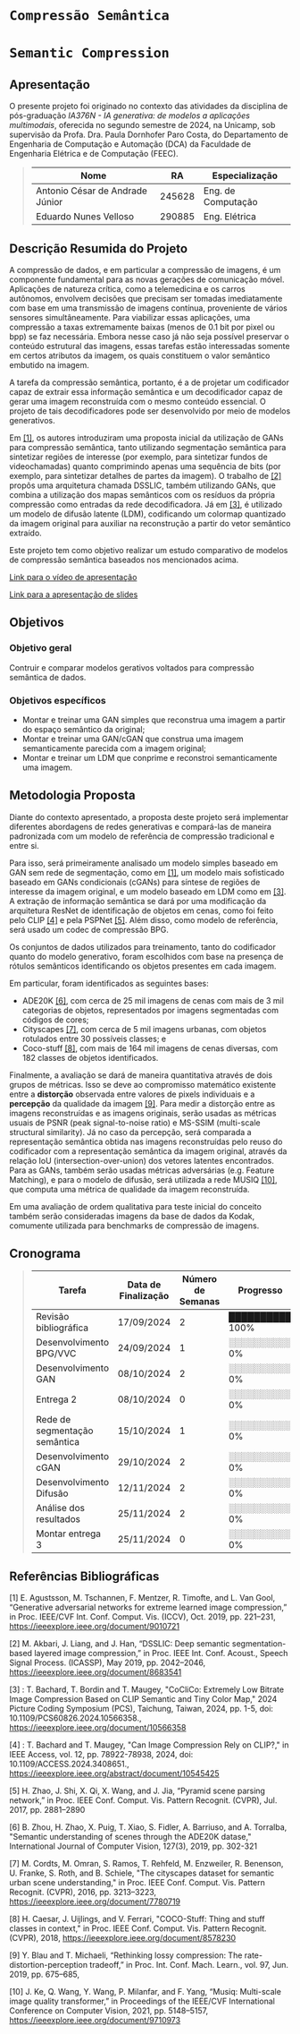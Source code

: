 # `Compressão Semântica`
# `Semantic Compression`

## Apresentação

O presente projeto foi originado no contexto das atividades da disciplina de pós-graduação *IA376N - IA generativa: de modelos a aplicações multimodais*, 
oferecida no segundo semestre de 2024, na Unicamp, sob supervisão da Profa. Dra. Paula Dornhofer Paro Costa, do Departamento de Engenharia de Computação e Automação (DCA) da Faculdade de Engenharia Elétrica e de Computação (FEEC).


> |Nome  | RA | Especialização|
> |--|--|--|
> | Antonio César de Andrade Júnior  | 245628  | Eng. de Computação |
> | Eduardo Nunes Velloso  | 290885  | Eng. Elétrica |


## Descrição Resumida do Projeto

A compressão de dados, e em particular a compressão de imagens, é um componente fundamental para as novas gerações de comunicação móvel.
Aplicações de natureza crítica, como a telemedicina e os carros autônomos, envolvem decisões que precisam ser tomadas imediatamente com base em uma transmissão de imagens contínua, proveniente de vários sensores simultâneamente.
Para viabilizar essas aplicações, uma compressão a taxas extremamente baixas (menos de 0.1 bit por pixel ou bpp) se faz necessária.
Embora nesse caso já não seja possível preservar o conteúdo estrutural das imagens, essas tarefas estão interessadas somente em certos atributos da imagem, os quais constituem o valor semântico embutido na imagem.

A tarefa da compressão semântica, portanto, é a de projetar um codificador capaz de extrair essa informação semântica e um decodificador capaz de gerar uma imagem reconstruída com o mesmo conteúdo essencial.
O projeto de tais decodificadores pode ser desenvolvido por meio de modelos generativos.

Em [[1]](#1), os autores introduziram uma proposta inicial da utilização de GANs para compressão semântica, tanto utilizando segmentação semântica para sintetizar regiões de interesse (por exemplo, para sintetizar fundos de videochamadas) quanto comprimindo apenas uma sequência de bits (por exemplo, para sintetizar detalhes de partes da imagem).
O trabalho de [[2]](#2) propôs uma arquitetura chamada DSSLIC, também utilizando GANs, que combina a utilização dos mapas semânticos com os resíduos da própria compressão como entradas da rede decodificadora.
Já em [[3]](#3), é utilizado um modelo de difusão latente (LDM), codificando um colormap quantizado da imagem original para auxiliar na reconstrução a partir do vetor semântico extraído.

Este projeto tem como objetivo realizar um estudo comparativo de modelos de compressão semântica baseados nos mencionados acima.

[Link para o vídeo de apresentação](https://drive.google.com/file/d/1sVEZiwOKVfSp3zXrToVWvKQgVfOdiWUl/view?usp=sharing)

[Link para a apresentação de slides](https://drive.google.com/file/d/1XXuT1HYH33gW0SCd8A1U8ulIU7ICBDPW/view?usp=sharing)

## Objetivos

### Objetivo geral

Contruir e comparar modelos gerativos voltados para compressão semântica de dados.

### Objetivos específicos

* Montar e treinar uma GAN simples que reconstrua uma imagem a partir do espaço semântico da original;
* Montar e treinar uma GAN/cGAN que construa uma imagem semanticamente parecida com a imagem original;
* Montar e treinar um LDM que conprime e reconstroi semanticamente uma imagem.

## Metodologia Proposta

Diante do contexto apresentado, a proposta deste projeto será implementar diferentes abordagens de redes generativas e compará-las de maneira padronizada com um modelo de referência de compressão tradicional e entre si.

Para isso, será primeiramente analisado um modelo simples baseado em GAN sem rede de segmentação, como em [[1]](#1), um modelo mais sofisticado baseado em GANs condicionais (cGANs) para síntese de regiões de interesse da imagem original, e um modelo baseado em LDM como em [[3]](#3).
A extração de informação semântica se dará por uma modificação da arquitetura ResNet de identificação de objetos em cenas, como foi feito pelo CLIP [[4]](#4) e pela PSPNet [[5]](#5).
Além disso, como modelo de referência, será usado um codec de compressão BPG.

Os conjuntos de dados utilizados para treinamento, tanto do codificador quanto do modelo generativo, foram escolhidos com base na presença de rótulos semânticos identificando os objetos presentes em cada imagem.

Em particular, foram identificados as seguintes bases: 
* ADE20K [[6]](#6), com cerca de 25 mil imagens de cenas com mais de 3 mil categorias de objetos, representados por imagens segmentadas com códigos de cores;
* Cityscapes [[7]](#7), com cerca de 5 mil imagens urbanas, com objetos rotulados entre 30 possíveis classes; e
* Coco-stuff [[8]](#8), com mais de 164 mil imagens de cenas diversas, com 182 classes de objetos identificados.

Finalmente, a avaliação se dará de maneira quantitativa através de dois grupos de métricas.
Isso se deve ao compromisso matemático existente entre a **distorção** observada entre valores de pixels individuais e a **percepção** da qualidade da imagem [[9]](#9).
Para medir a distorção entre as imagens reconstruídas e as imagens originais, serão usadas as métricas usuais de PSNR (peak signal-to-noise ratio) e MS-SSIM (multi-scale structural similarity).
Já no caso da percepção, será comparada a representação semântica obtida nas imagens reconstruídas pelo reuso do codificador com a representação semântica da imagem original, através da relação IoU (intersection-over-union) dos vetores latentes encontrados.
Para as GANs, também serão usadas métricas adversárias (e.g. Feature Matching), e para o modelo de difusão, será utilizada a rede MUSIQ [[10]](#9), que computa uma métrica de qualidade da imagem reconstruída.

Em uma avaliação de ordem qualitativa para teste inicial do conceito também serão consideradas imagens da base de dados da Kodak, comumente utilizada para benchmarks de compressão de imagens.

## Cronograma
>| Tarefa          | Data de Finalização     | Número de Semanas| Progresso  |
>|-----------------|------------|-----------|------------|
>| Revisão bibliográfica        | 17/09/2024 | 2 | ██████████ 100% |
>| Desenvolvimento BPG/VVC | 24/09/2024 | 1 | ░░░░░░░░░░ 0% |
>| Desenvolvimento GAN | 08/10/2024 | 2 | ░░░░░░░░░░ 0%  
>| Entrega 2          | 08/10/2024 | 0 | ░░░░░░░░░░ 0% |
>| Rede de segmentação semântica | 15/10/2024 | 1 | ░░░░░░░░░░ 0% |
>| Desenvolvimento cGAN    | 29/10/2024 | 2 | ░░░░░░░░░░ 0%  |
>| Desenvolvimento Difusão    | 12/11/2024 | 2 | ░░░░░░░░░░ 0%  |
>| Análise dos resultados    | 25/11/2024 | 2 | ░░░░░░░░░░ 0%  |
>| Montar entrega 3   | 25/11/2024 | 0 | ░░░░░░░░░░ 0%  |

## Referências Bibliográficas

<a id="1">[1]</a> E. Agustsson, M. Tschannen, F. Mentzer, R. Timofte, and L. Van Gool, “Generative adversarial networks for extreme learned image compression,” in Proc. IEEE/CVF Int. Conf. Comput. Vis. (ICCV), Oct. 2019, pp. 221–231, https://ieeexplore.ieee.org/document/9010721

<a id="2">[2]</a> M. Akbari, J. Liang, and J. Han, “DSSLIC: Deep semantic segmentation-based layered image compression,” in Proc. IEEE Int. Conf. Acoust., Speech Signal Process. (ICASSP), May 2019, pp. 2042–2046, https://ieeexplore.ieee.org/document/8683541

<a id="3">[3]</a> : T. Bachard, T. Bordin and T. Maugey, "CoCliCo: Extremely Low Bitrate Image Compression Based on CLIP Semantic and Tiny Color Map," 2024 Picture Coding Symposium (PCS), Taichung, Taiwan, 2024, pp. 1-5, doi: 10.1109/PCS60826.2024.10566358., https://ieeexplore.ieee.org/document/10566358

<a id="4">[4]</a> : T. Bachard and T. Maugey, "Can Image Compression Rely on CLIP?," in IEEE Access, vol. 12, pp. 78922-78938, 2024, doi: 10.1109/ACCESS.2024.3408651., https://ieeexplore.ieee.org/abstract/document/10545425

<a id="5">[5]</a> H. Zhao, J. Shi, X. Qi, X. Wang, and J. Jia, “Pyramid scene parsing network,” in Proc. IEEE Conf. Comput. Vis. Pattern Recognit. (CVPR), Jul. 2017, pp. 2881–2890

<a id="6">[6]</a> B. Zhou, H. Zhao, X. Puig, T. Xiao, S. Fidler, A. Barriuso, and A. Torralba, "Semantic understanding of scenes through the ADE20K datase," International Journal of Computer Vision, 127(3), 2019, pp. 302-321

<a id="7">[7]</a> M. Cordts, M. Omran, S. Ramos, T. Rehfeld, M. Enzweiler, R. Benenson, U. Franke, S. Roth, and B. Schiele, "The cityscapes dataset for semantic urban scene understanding," in Proc. IEEE Conf. Comput. Vis. Pattern Recognit. (CVPR), 2016, pp. 3213–3223, https://ieeexplore.ieee.org/document/7780719

<a id="8">[8]</a> H. Caesar, J. Uijlings, and V. Ferrari, "COCO-Stuff: Thing and stuff classes in context," in Proc. IEEE Conf. Comput. Vis. Pattern Recognit. (CVPR), 2018, https://ieeexplore.ieee.org/document/8578230

<a id="9">[9]</a> Y. Blau and T. Michaeli, “Rethinking lossy compression: The rate-distortion-perception tradeoff,” in Proc. Int. Conf. Mach. Learn., vol. 97, Jun. 2019, pp. 675–685, 

<a id="10">[10]</a> J. Ke, Q. Wang, Y. Wang, P. Milanfar, and F. Yang, “Musiq: Multi-scale image quality transformer,” in Proceedings of the IEEE/CVF International Conference on Computer Vision, 2021, pp. 5148–5157, https://ieeexplore.ieee.org/document/9710973

